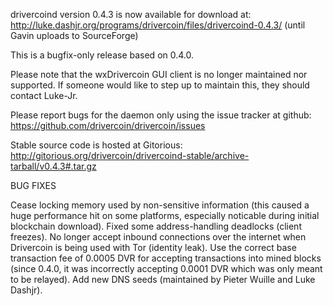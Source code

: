 drivercoind version 0.4.3 is now available for download at:
http://luke.dashjr.org/programs/drivercoin/files/drivercoind-0.4.3/ (until Gavin uploads to SourceForge)

This is a bugfix-only release based on 0.4.0.

Please note that the wxDrivercoin GUI client is no longer maintained nor supported. If someone would like to step up to maintain this, they should contact Luke-Jr.

Please report bugs for the daemon only using the issue tracker at github:
https://github.com/drivercoin/drivercoin/issues

Stable source code is hosted at Gitorious:
http://gitorious.org/drivercoin/drivercoind-stable/archive-tarball/v0.4.3#.tar.gz

BUG FIXES

Cease locking memory used by non-sensitive information (this caused a huge performance hit on some platforms, especially noticable during initial blockchain download).
Fixed some address-handling deadlocks (client freezes).
No longer accept inbound connections over the internet when Drivercoin is being used with Tor (identity leak).
Use the correct base transaction fee of 0.0005 DVR for accepting transactions into mined blocks (since 0.4.0, it was incorrectly accepting 0.0001 DVR which was only meant to be relayed).
Add new DNS seeds (maintained by Pieter Wuille and Luke Dashjr).

